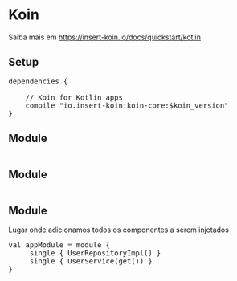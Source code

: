 # Koin
Saiba mais em https://insert-koin.io/docs/quickstart/kotlin

## Setup
<pre>
dependencies {
    
    // Koin for Kotlin apps
    compile "io.insert-koin:koin-core:$koin_version"
}
</pre>

## Module
<pre>
</pre>

## Module
<pre>
</pre>

## Module
Lugar onde adicionamos todos os componentes a serem injetados
<pre>
val appModule = module {
     single<UserRepository> { UserRepositoryImpl() }
     single { UserService(get()) }
}
</pre>
